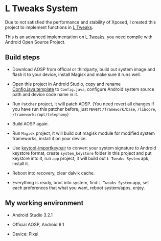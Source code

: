 # L Tweaks System

Due to not satisfied the performance and stability of Xposed, I created this project to implement functions in [L Tweaks](https://github.com/bluesky139/LTweaks).

This is an advanced implementation on [L Tweaks](https://github.com/bluesky139/LTweaks), you need compile with Android Open Source Project.

## Build steps

* Download AOSP from official or thirdparty, build out system image and flash it to your device, install Magisk and make sure it runs well.

* Open this project in Android Studio, copy and rename [Config.java.template](https://github.com/bluesky139/LTweaksSystem/blob/master/common/src/main/java/li/lingfeng/ltsystem/common/Config.java.template) to `Config.java`, configure Android system source path and device code name in it.

* Run `Patcher` project, it will patch AOSP. (You need revert all changes if you have run this patcher before, just revert `/framework/base`, `/libcore`, `/frameworks/opt/telephony`)

* Build AOSP again.

* Run `Magisk` project, it will build out magisk module for modified system frameworks, install it on your device.

* Use [keytool-importkeypair](https://github.com/getfatday/keytool-importkeypair) to convert your system signature to Android keystore format, create `system_keystore` folder in this project and put keystore into it, run `app` project, it will build out `L Tweaks System` apk, install it.

* Reboot into recovery, clear dalvik cache.

* Everything is ready, boot into system, find `L Tweaks System` app, set each preferences that what you want, reboot system/apps, enjoy.

## My working environment

* Android Studio 3.2.1

* Official AOSP, Android 8.1

* Device: Pixel
